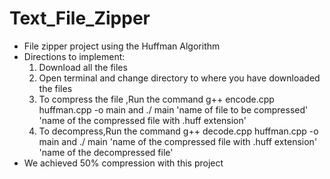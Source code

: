 # Text_File_Zipper
- File zipper project using the Huffman Algorithm
- Directions to implement:
  1. Download all the files
  2. Open terminal and change directory to where you have downloaded the files
  3. To compress the file ,Run the command g++ encode.cpp huffman.cpp -o main and ./ main 'name of file to be compressed' 'name of the compressed file with .huff
     extension'
  4. To decompress,Run the command g++ decode.cpp huffman.cpp -o main and ./ main 'name of the compressed file with .huff extension'  'name of the decompressed file'
- We achieved 50% compression with this project 
